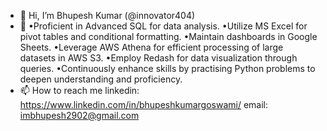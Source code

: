 - 👋 Hi, I’m Bhupesh Kumar (@innovator404)
- 👀
     •Proficient in Advanced SQL for data analysis.
     •Utilize MS Excel for pivot tables and conditional formatting.
     •Maintain dashboards in Google Sheets.
     •Leverage AWS Athena for efficient processing of large datasets in AWS S3.
     •Employ Redash for data visualization through queries.
     •Continuously enhance skills by practising Python problems to deepen understanding and proficiency.
- 📫 How to reach me linkedin: https://www.linkedin.com/in/bhupeshkumargoswami/  email: imbhupesh2902@gmail.com

<!---
innovator404/innovator404 is a ✨ special ✨ repository because its `README.md` (this file) appears on your GitHub profile.
You can click the Preview link to take a look at your changes.
--->
